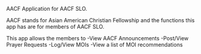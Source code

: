 AACF Application for AACF SLO.

AACF stands for Asian American Christian Fellowship and the functions this app has are for members of AACF SLO.

This app allows the members to
-View AACF Announcements
-Post/View Prayer Requests
-Log/View MOIs
-View a list of MOI recommendations
